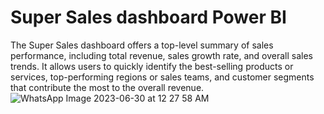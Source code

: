 # Super Sales dashboard Power BI
The Super Sales dashboard offers a top-level summary of sales performance, including total revenue, sales growth rate, and overall sales trends. It allows users to quickly identify the best-selling products or services, top-performing regions or sales teams, and customer segments that contribute the most to the overall revenue.
![WhatsApp Image 2023-06-30 at 12 27 58 AM](https://github.com/Dubeyrock/powerBI/assets/96882359/74100a8e-09bf-46ea-a9fa-eb21abbb2141)
